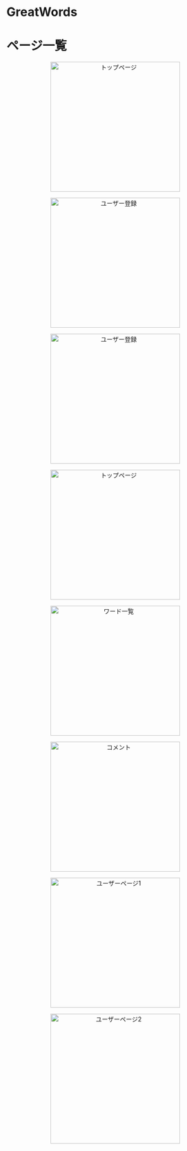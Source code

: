 # GreatWords

# ページ一覧
<p align="center">
  <img src="images/firstpage.png" alt="トップページ" width="300px">
</p>

<p align="center">
  <img src="images/auth1.png" alt="ユーザー登録" width="300px">
</p>

<p align="center">
  <img src="images/auth2.png" alt="ユーザー登録" width="300px">
</p>

<p align="center">
  <img src="images/speakers.png" alt="トップページ" width="300px">
</p>

<p align="center">
  <img src="images/words.png" alt="ワード一覧" width="300px">
</p>

<p align="center">
  <img src="images/comments.png" alt="コメント" width="300px">
</p>

<p align="center">
  <img src="images/user1.png" alt="ユーザーページ1" width="300px">
</p>

<p align="center">
  <img src="images/user2.png" alt="ユーザーページ2" width="300px">
</p>
